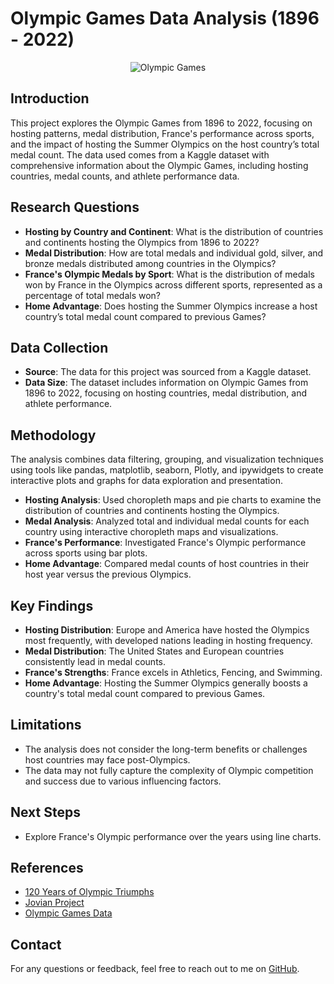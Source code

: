 # Olympic Games Data Analysis (1896 - 2022)

<p align="center">
  <img src="https://github.com/Hardik-Kolhe/Olympics_Data_Visulization/assets/159580438/38ba1474-9361-4f9d-94d0-6f4250559dc4" alt="Olympic Games" />
</p>

## Introduction

This project explores the Olympic Games from 1896 to 2022, focusing on hosting patterns, medal distribution, France's performance across sports, and the impact of hosting the Summer Olympics on the host country’s total medal count. The data used comes from a Kaggle dataset with comprehensive information about the Olympic Games, including hosting countries, medal counts, and athlete performance data.

## Research Questions

- **Hosting by Country and Continent**: What is the distribution of countries and continents hosting the Olympics from 1896 to 2022?
- **Medal Distribution**: How are total medals and individual gold, silver, and bronze medals distributed among countries in the Olympics?
- **France's Olympic Medals by Sport**: What is the distribution of medals won by France in the Olympics across different sports, represented as a percentage of total medals won?
- **Home Advantage**: Does hosting the Summer Olympics increase a host country’s total medal count compared to previous Games?

## Data Collection

- **Source**: The data for this project was sourced from a Kaggle dataset.
- **Data Size**: The dataset includes information on Olympic Games from 1896 to 2022, focusing on hosting countries, medal distribution, and athlete performance.

## Methodology

The analysis combines data filtering, grouping, and visualization techniques using tools like pandas, matplotlib, seaborn, Plotly, and ipywidgets to create interactive plots and graphs for data exploration and presentation.

- **Hosting Analysis**: Used choropleth maps and pie charts to examine the distribution of countries and continents hosting the Olympics.
- **Medal Analysis**: Analyzed total and individual medal counts for each country using interactive choropleth maps and visualizations.
- **France's Performance**: Investigated France's Olympic performance across sports using bar plots.
- **Home Advantage**: Compared medal counts of host countries in their host year versus the previous Olympics.

## Key Findings

- **Hosting Distribution**: Europe and America have hosted the Olympics most frequently, with developed nations leading in hosting frequency.
- **Medal Distribution**: The United States and European countries consistently lead in medal counts.
- **France's Strengths**: France excels in Athletics, Fencing, and Swimming.
- **Home Advantage**: Hosting the Summer Olympics generally boosts a country's total medal count compared to previous Games.

## Limitations

- The analysis does not consider the long-term benefits or challenges host countries may face post-Olympics.
- The data may not fully capture the complexity of Olympic competition and success due to various influencing factors.

## Next Steps

- Explore France's Olympic performance over the years using line charts.

## References

- [120 Years of Olympic Triumphs](https://medium.com/@aniketjayant953/120-years-of-olympic-triumphs-an-exploratory-dive-into-the-dataset-by-tableau-281a99c17d5f)
- [Jovian Project](https://jovian.ai/pravz149/analyzing-120-years-of-historical-olympics-data#C4)
- [Olympic Games Data](https://olymvis.hongtaoh.com/paper/)

## Contact

For any questions or feedback, feel free to reach out to me on [GitHub](https://github.com/Hardik-Kolhe/).